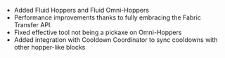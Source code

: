 - Added Fluid Hoppers and Fluid Omni-Hoppers
- Performance improvements thanks to fully embracing the Fabric Transfer API.
- Fixed effective tool not being a pickaxe on Omni-Hoppers
- Added integration with Cooldown Coordinator to sync cooldowns with other hopper-like blocks
